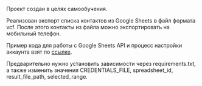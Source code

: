 Проект создан в целях самообучения.

Реализован экспорт списка контактов из Google Sheets в файл формата
vcf. После этого контакты из файла можно экспортировать на мобильный
телефон. 

Пример кода для работы с Google Sheets API и процесс настройки
аккаунта взят по [ссылке](https://www.youtube.com/watch?v=Bf8KHZtcxnA).

Предварительно нужно установить зависимости через requirements.txt, а
также изменить значения CREDENTIALS_FILE, spreadsheet_id,
result_file_path, selected_range.